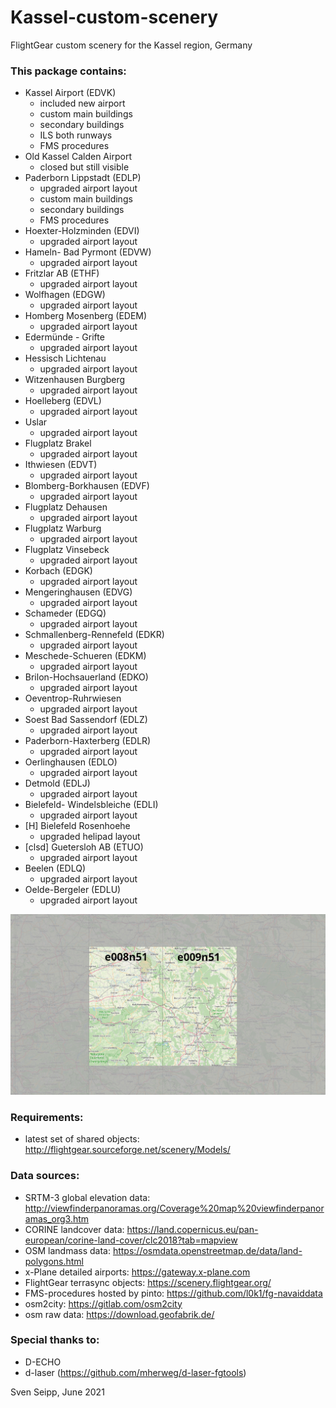 # Kassel-custom-scenery
FlightGear custom scenery for the Kassel region, Germany

### This package contains:

*  Kassel Airport (EDVK)
	* included new airport
	* custom main buildings
	* secondary buildings
	* ILS both runways
	* FMS procedures
* Old Kassel Calden Airport
	* closed but still visible
* Paderborn Lippstadt (EDLP)
	* upgraded airport layout
	* custom main buildings
	* secondary buildings
	* FMS procedures
* Hoexter-Holzminden (EDVI)
	* upgraded airport layout
* Hameln- Bad Pyrmont (EDVW)
	* upgraded airport layout
* Fritzlar AB (ETHF)
	* upgraded airport layout
* Wolfhagen (EDGW)
	* upgraded airport layout
* Homberg Mosenberg (EDEM)
	* upgraded airport layout
* Edermünde - Grifte
	* upgraded airport layout
* Hessisch Lichtenau
	* upgraded airport layout
* Witzenhausen Burgberg
	* upgraded airport layout
* Hoelleberg (EDVL)
	* upgraded airport layout
* Uslar
	* upgraded airport layout
* Flugplatz Brakel
	* upgraded airport layout
* Ithwiesen (EDVT)
	* upgraded airport layout
* Blomberg-Borkhausen (EDVF)
	* upgraded airport layout
* Flugplatz Dehausen
	* upgraded airport layout
* Flugplatz Warburg
	* upgraded airport layout
* Flugplatz Vinsebeck
	* upgraded airport layout
* Korbach (EDGK)
	* upgraded airport layout
* Mengeringhausen (EDVG)
	* upgraded airport layout
* Schameder (EDGQ)
	* upgraded airport layout
* Schmallenberg-Rennefeld (EDKR)
	* upgraded airport layout
* Meschede-Schueren (EDKM)
	* upgraded airport layout
* Brilon-Hochsauerland (EDKO)
	* upgraded airport layout
* Oeventrop-Ruhrwiesen
	* upgraded airport layout
* Soest Bad Sassendorf (EDLZ)
	* upgraded airport layout
* Paderborn-Haxterberg (EDLR)
	* upgraded airport layout
* Oerlinghausen (EDLO)
	* upgraded airport layout
* Detmold (EDLJ)
	* upgraded airport layout
* Bielefeld- Windelsbleiche (EDLI)
	* upgraded airport layout
* [H] Bielefeld Rosenhoehe
	* upgraded helipad layout
* [clsd] Guetersloh AB (ETUO)
	* upgraded airport layout
* Beelen (EDLQ)
	* upgraded airport layout
* Oelde-Bergeler (EDLU)
	* upgraded airport layout
        
![Coverage](coverage.jpg)
        
### Requirements:

* latest set of shared objects:
	http://flightgear.sourceforge.net/scenery/Models/
        
### Data sources:

* SRTM-3 global elevation data:
	http://viewfinderpanoramas.org/Coverage%20map%20viewfinderpanoramas_org3.htm
* CORINE landcover data:
	https://land.copernicus.eu/pan-european/corine-land-cover/clc2018?tab=mapview
* OSM landmass data:
	https://osmdata.openstreetmap.de/data/land-polygons.html
* x-Plane detailed airports:
	https://gateway.x-plane.com
* FlightGear terrasync objects:
	https://scenery.flightgear.org/
* FMS-procedures hosted by pinto:
	https://github.com/l0k1/fg-navaiddata
* osm2city:
	https://gitlab.com/osm2city
* osm raw data:
	https://download.geofabrik.de/

### Special thanks to:

* D-ECHO
* d-laser (https://github.com/mherweg/d-laser-fgtools)
    
    
Sven Seipp, June 2021
